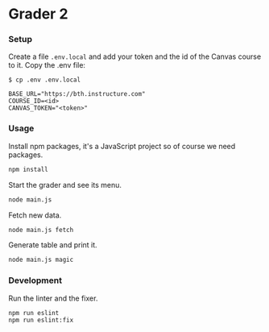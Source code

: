 # Grader 2

### Setup

Create a file `.env.local` and add your token and the id of the Canvas course to it. Copy the .env file:

```console
$ cp .env .env.local
```

```env
BASE_URL="https://bth.instructure.com"
COURSE_ID=<id>
CANVAS_TOKEN="<token>"
```



### Usage

Install npm packages, it's a JavaScript project so of course we need packages.

```bash
npm install
```

Start the grader and see its menu.

```bash
node main.js
```

Fetch new data.
```bash
node main.js fetch
```

Generate table and print it.
```bash
node main.js magic
```


### Development

Run the linter and the fixer.

```bash
npm run eslint
npm run eslint:fix
```
